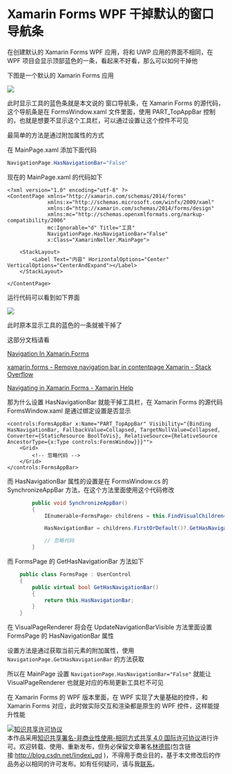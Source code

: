 # Xamarin Forms WPF 干掉默认的窗口导航条

在创建默认的 Xamarin Forms WPF 应用，将和 UWP 应用的界面不相同，在 WPF 项目会显示顶部蓝色的一条，看起来不好看，那么可以如何干掉他

<!--more-->
<!-- CreateTime:2020/8/8 11:16:03 -->
<!-- 标签：Xamarin, WPF -->

下图是一个默认的 Xamarin Forms 应用

<!-- ![](image/Xamarin Forms WPF 干掉默认的窗口导航条/Xamarin Forms WPF 干掉默认的窗口导航条0.png) -->

![](http://cdn.lindexi.site/lindexi%2F2020881119116467.jpg)

此时显示工具的蓝色条就是本文说的 窗口导航条，在 Xamarin Forms 的源代码，这个导航条是在 FormsWindow.xaml 文件里面，使用 PART_TopAppBar 控制的，也就是想要不显示这个工具栏，可以通过设置让这个控件不可见

最简单的方法是通过附加属性的方式

在 MainPage.xaml 添加下面代码

```csharp
NavigationPage.HasNavigationBar="False"
```

现在的 MainPage.xaml 的代码如下

```
<?xml version="1.0" encoding="utf-8" ?>
<ContentPage xmlns="http://xamarin.com/schemas/2014/forms"
             xmlns:x="http://schemas.microsoft.com/winfx/2009/xaml"
             xmlns:d="http://xamarin.com/schemas/2014/forms/design"
             xmlns:mc="http://schemas.openxmlformats.org/markup-compatibility/2006"
             mc:Ignorable="d" Title="工具" 
             NavigationPage.HasNavigationBar="False"
             x:Class="XamarinNeller.MainPage">

    <StackLayout>
        <Label Text="内容" HorizontalOptions="Center" VerticalOptions="CenterAndExpand"></Label>
    </StackLayout>

</ContentPage>

```

运行代码可以看到如下界面

<!-- ![](image/Xamarin Forms WPF 干掉默认的窗口导航条/Xamarin Forms WPF 干掉默认的窗口导航条1.png) -->

![](http://cdn.lindexi.site/lindexi%2F2020881122165939.jpg)

此时原本显示工具的蓝色的一条就被干掉了

这部分文档请看

[Navigation In Xamarin.Forms](https://www.c-sharpcorner.com/article/navigation-in-xamarin-forms/ )

[xamarin.forms - Remove navigation bar in contentpage Xamarin - Stack Overflow](https://stackoverflow.com/questions/51331930/remove-navigation-bar-in-contentpage-xamarin )

[Navigating in Xamarin Forms - Xamarin Help](https://xamarinhelp.com/navigating-xamarin-forms/ )

那为什么设置 HasNavigationBar 就能干掉工具栏，在 Xamarin Forms 的源代码 FormsWindow.xaml 是通过绑定设置是否显示

```
<controls:FormsAppBar x:Name="PART_TopAppBar" Visibility="{Binding HasNavigationBar, FallbackValue=Collapsed, TargetNullValue=Collapsed, Converter={StaticResource BoolToVis}, RelativeSource={RelativeSource AncestorType={x:Type controls:FormsWindow}}}"">
    <Grid>
        <!-- 忽略代码 -->
    </Grid>
</controls:FormsAppBar>
```

而 HasNavigationBar 属性的设置是在 FormsWindow.cs 的 SynchronizeAppBar 方法，在这个方法里面使用这个代码修改

```csharp
		public void SynchronizeAppBar()
		{
			IEnumerable<FormsPage> childrens = this.FindVisualChildren<FormsPage>();

			HasNavigationBar = childrens.FirstOrDefault()?.GetHasNavigationBar() ?? false;

			// 忽略代码
		}
```

而 FormsPage 的 GetHasNavigationBar 方法如下

```csharp
	public class FormsPage : UserControl
	{
		public virtual bool GetHasNavigationBar()
		{
			return this.HasNavigationBar;
		}
	}
```

在 VisualPageRenderer 将会在 UpdateNavigationBarVisible 方法里面设置 FormsPage 的 HasNavigationBar 属性

设置方法是通过获取当前元素的附加属性，使用 `NavigationPage.GetHasNavigationBar` 的方法获取

所以在 MainPage 设置 `NavigationPage.HasNavigationBar="False"` 就能让 VisualPageRenderer 也就是对应的布局更新工具栏不可见

在 Xamarin Forms 的 WPF 版本里面，在 WPF 实现了大量基础的控件，和 Xamarin Forms 对应，此时做实际交互和渲染都是原生的 WPF 控件，这样能提升性能

<a rel="license" href="http://creativecommons.org/licenses/by-nc-sa/4.0/"><img alt="知识共享许可协议" style="border-width:0" src="https://i.creativecommons.org/l/by-nc-sa/4.0/88x31.png" /></a><br />本作品采用<a rel="license" href="http://creativecommons.org/licenses/by-nc-sa/4.0/">知识共享署名-非商业性使用-相同方式共享 4.0 国际许可协议</a>进行许可。欢迎转载、使用、重新发布，但务必保留文章署名[林德熙](http://blog.csdn.net/lindexi_gd)(包含链接:http://blog.csdn.net/lindexi_gd )，不得用于商业目的，基于本文修改后的作品务必以相同的许可发布。如有任何疑问，请与我[联系](mailto:lindexi_gd@163.com)。


